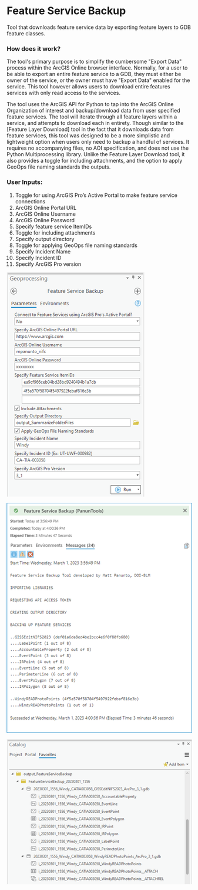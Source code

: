 # Feature Service Backup

Tool that downloads feature service data by exporting feature layers to GDB feature classes.

### How does it work?

The tool's primary purpose is to simplify the cumbersome "Export Data" process within the ArcGIS Online browser interface. Normally, for a user to be able to export an entire feature service to a GDB, they must either be owner of the service, or the owner must have "Export Data" enabled for the service. This tool however allows users to download entire features services with only read access to the services.

The tool uses the ArcGIS API for Python to tap into the ArcGIS Online Organization of interest and backup/download data from user specified feature services. The tool will iterate through all feature layers within a service, and attempts to download each in entirety. Though similar to the [Feature Layer Download] tool in the fact that it downloads data from feature services, this tool was designed to be a more simplistic and lightweight option when users only need to backup a handful of services. It requires no accompanying files, no AOI specification, and does not use the Python Multiprocessing library. Unlike the Feature Layer Download tool, it also provides a toggle for including attachments, and the option to apply GeoOps file naming standards the outputs.

### User Inputs:
1.	Toggle for using ArcGIS Pro’s Active Portal to make feature service connections
2.	ArcGIS Online Portal URL
3.	ArcGIS Online Username
4.	ArcGIS Online Password
5.	Specify feature service ItemIDs
6.	Toggle for including attachments
7.	Specify output directory
8.	Toggle for applying GeoOps file naming standards
9.	Specify Incident Name
10.	Specify Incident ID
11.	Specify ArcGIS Pro version

![screenshot_FeatureServiceBackup_1.PNG](/docs/screenshot_FeatureServiceBackup_1.PNG?raw=true)

![screenshot_FeatureServiceBackup_2.PNG](/docs/screenshot_FeatureServiceBackup_2.PNG?raw=true)

![screenshot_FeatureServiceBackup_3.PNG](/docs/screenshot_FeatureServiceBackup_3.PNG?raw=true)




